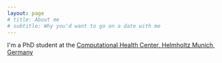```yaml
---
layout: page
# title: About me
# subtitle: Why you'd want to go on a date with me
---
```


I'm a PhD student at the [Computational Health Center, Helmholtz Munich, Germany](https://www.helmholtz-munich.de/computational-health-center/index.html)

